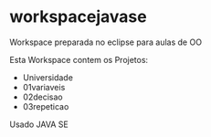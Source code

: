 # workspacejavase
Workspace preparada no eclipse para aulas de OO

Esta Workspace contem os Projetos:
- Universidade
- 01variaveis
- 02decisao
- 03repeticao

Usado JAVA SE
